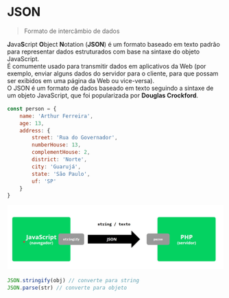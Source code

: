 # JSON
> Formato de intercâmbio de dados

**J**ava**S**cript **O**bject **N**otation (**JSON**) é um formato baseado em texto padrão para representar dados estruturados com base na sintaxe do objeto JavaScript. <br>
É comumente usado para transmitir dados em aplicativos da Web (por exemplo, enviar alguns dados do servidor para o cliente, para que possam ser exibidos em uma página da Web ou vice-versa). <br>
O JSON é um formato de dados baseado em texto seguindo a sintaxe de um objeto JavaScript, que foi popularizada por **Douglas Crockford**. <br>
```javascript
const person = {
    name: 'Arthur Ferreira',
    age: 13,
    address: {
        street: 'Rua do Governador',
        numberHouse: 13,
        complementHouse: 2,
        district: 'Norte',
        city: 'Guarujá',
        state: 'São Paulo',
        uf: 'SP'
    }
}
```
<img src="/imgs/json-convert.png" alt="JSON Convert Image">

```javascript
JSON.stringify(obj) // converte para string
JSON.parse(str) // converte para objeto
```